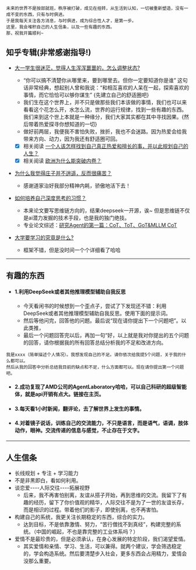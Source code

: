 ```
未来的世界不是按部就班，秩序被打破，成见在扭转，从生活到认知，一切被重新塑造，没有一成不变的东西，只有与时俱进。
于是我每天关注各方消息，与时俱进，成为综合性人才，是第一步。
这里，我会堆积自己的人生信条，以及一些有趣的东西。
那，祝我开篇顺利~
```

## 知乎专辑(非常感谢指导!)
  - [大一学生很迷茫，觉得人生浑浑噩噩的，怎么调整状态?](https://www.zhihu.com/question/27177500/answer/35600563)

    - “你可以搞不清楚你从哪里来，要到哪里去。但你一定要知道你是谁” 这句话非常经典，想起别人曾和我说：“和相互喜欢的人呆在一起，探索喜欢的事情，而它恰恰可以够你谋生” {先建立自己的舒适圈吧}
    - 我们生在这个世界上，并不只是做那些我们本该做的事情，我们也可以来看看这个花怎么开，水怎么流，世界的运行规律，找到一些有趣的东西。我们来到这个世上本就是一种缘分，我们大家其实都在其中寻找因果。{然后带着热爱探寻你想知道的一切}
    - 做好前两层，我便我不害怕失败，挫折，我也不会迷路。因为热爱会给我带来方向、动力，因为我还有舒适圈可回。
    - [x] 相关阅读 [一个人该怎样找到自己真正热爱和擅长的事，并以此规划自己的人生？](https://www.zhihu.com/question/399452902/answer/2672483455)
    - [x] 相关阅读 [欧洲为什么能突破内卷？](https://www.zhihu.com/question/489830306/answer/2225599329)

  - [为什么我觉得庄子并不逍遥，反而很痛苦？](https://www.zhihu.com/question/433226615/answer/107204764383)
    - 感谢道家治好我部分精神内耗，骄傲地活下去！
 
  - [如何培养自己深度思考的习惯？](https://www.zhihu.com/question/290935221/answer/1155168298)
    - 本来论文要写思维链方向的，结果deepseek一开源，诶~  但是思维链不仅是ai潜力发掘的技术手段，也是我的独门绝技。
    - 专业论文综述：[研究Agent的第一篇：CoT、ToT、GoT&MLLM CoT](https://zhuanlan.zhihu.com/p/718082987)
 
  - [大学要学习的究竟是什么?](https://www.zhihu.com/question/490395805/answer/2224303195)
    - 框架不错，但是没时间一个个详细看了哈哈
***
## 有趣的东西
- #### 1.利用DeepSeek或者其他推理模型辅助自我反思
  - 今天看闲书的时候想到一个歪点子，尝试了下发现还不错：利用DeepSeek或者其他推理模型辅助自我反思。使用下面的提示词。
  - 然后等他问完，回答他的问题。最后说“现在请你提出下一个问题吧”。以此类推，
  - 最后一个问题回答完以后，再加一句“好，以上就是我对你提出的五个问题的回答，请你根据我的所有回答总结分析我的不足和改进方向。
```
我是xxxx（简单描述个人情况）。我想发现自己的不足。请你依次给我提5个问题，关于我的什么都可以。
然后从我的回答中分析总结我目前的缺点和不足，什么方面都可以。现在请你提出第一个问题吧。
```
- #### 2.成功复现了AMD公司的AgentLaboratory哈哈，可以自己科研的超级智能体，就是api开销有点大。链接在主页。

- #### 3.每天看1小时新闻，翻评论，去了解世界上发生的事情。

- #### 4.对着镜子说话，训练自己的交流能力，不只是语言，而是语气，语调，肢体动作，眼神。交流传递的信息与感觉，不止存在于文字。



***
## 人生信条
- 长线规划 + 专注 + 学习能力
- 不是非黑即白，看如何利用。
- 谈恋爱----人际交往----拓展视野
  - 后来，我不再害怕别离，友谊从搭子开始，再到思维的交流。我留下了有趣的经历，留下了你价值观的精华，人际交往不是为了一世的友谊长存，而是相识的过程。带着他们的影子，即使别离，也不再害怕。
- 构建自己的系统，我更关注长期稳定的东西，综合的实力。
  - 达到目标，不是依靠激情、努力，“苦行僧找不到真经”，构建完整的系统。（中国的崛起，不也是靠完整的工业体系吗？）
- 爱情不是最珍贵的，但是必须承认，在身心发展的特定阶段，我们渴望爱情。
  - 其实爱情和亲情、学习、生活，可以兼得。就两个建议，学会筛选稳定的，学会构造系统。然后要清楚步入社会，更多东西会占用精力，爱情会没那么重要。



    
